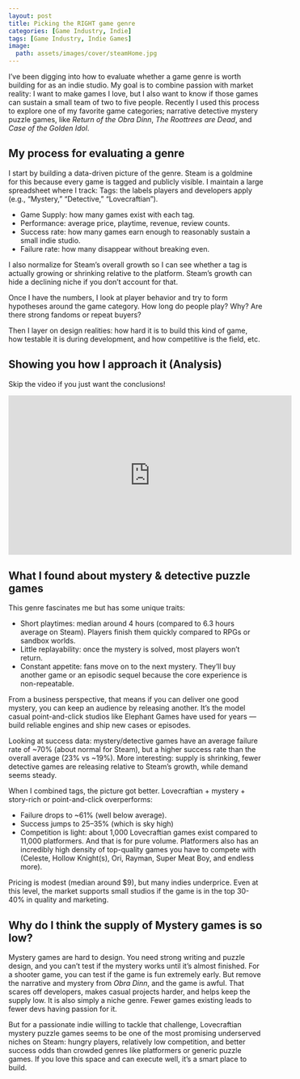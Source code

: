 ```yaml
---
layout: post
title: Picking the RIGHT game genre
categories: [Game Industry, Indie]
tags: [Game Industry, Indie Games]
image:
  path: assets/images/cover/steamHome.jpg
---
```


I’ve been digging into how to evaluate whether a game genre is worth building for as an indie studio. My goal is to combine passion with market reality: I want to make games I love, but I also want to know if those games can sustain a small team of two to five people. Recently I used this process to explore one of my favorite game categories; narrative detective mystery puzzle games, like *Return of the Obra Dinn*, *The Roottrees are Dead*, and *Case of the Golden Idol*.

## My process for evaluating a genre

I start by building a data-driven picture of the genre. Steam is a goldmine for this because every game is tagged and publicly visible. I maintain a large spreadsheet where I track:
Tags: the labels players and developers apply (e.g., “Mystery,” “Detective,” “Lovecraftian”).


- Game Supply: how many games exist with each tag.
- Performance: average price, playtime, revenue, review counts.
- Success rate: how many games earn enough to reasonably sustain a small indie studio.
- Failure rate: how many disappear without breaking even.


I also normalize for Steam’s overall growth so I can see whether a tag is actually growing or shrinking relative to the platform. Steam’s growth can hide a declining niche if you don’t account for that. 

Once I have the numbers, I look at player behavior and try to form hypotheses around the game category. How long do people play? Why? Are there strong fandoms or repeat buyers? 

Then I layer on design realities: how hard it is to build this kind of game, how testable it is during development, and how competitive is the field, etc.

## Showing you how I approach it (Analysis)
Skip the video if you just want the conclusions!

<iframe width="560" height="315" src="https://www.youtube.com/embed/_wyJGKhOHII?si=c7MseQZzJ6nRc3ZM" title="YouTube video player" frameborder="0" allow="accelerometer; autoplay; clipboard-write; encrypted-media; gyroscope; picture-in-picture; web-share" referrerpolicy="strict-origin-when-cross-origin" allowfullscreen></iframe>


## What I found about mystery & detective puzzle games

This genre fascinates me but has some unique traits:

- Short playtimes: median around 4 hours (compared to 6.3 hours average on Steam). Players finish them quickly compared to RPGs or sandbox worlds.
- Little replayability: once the mystery is solved, most players won’t return.
- Constant appetite: fans move on to the next mystery. They’ll buy another game or an episodic sequel because the core experience is non-repeatable.


From a business perspective, that means if you can deliver one good mystery, you can keep an audience by releasing another. It’s the model casual point-and-click studios like Elephant Games have used for years — build reliable engines and ship new cases or episodes.

Looking at success data: mystery/detective games have an average failure rate of ~70% (about normal for Steam), but a higher success rate than the overall average (23% vs ~19%). More interesting: supply is shrinking, fewer detective games are releasing relative to Steam’s growth, while demand seems steady.

When I combined tags, the picture got better. Lovecraftian + mystery + story-rich or point-and-click overperforms:

- Failure drops to ~61% (well below average).
- Success jumps to 25–35% (which is sky high)
- Competition is light: about 1,000 Lovecraftian games exist compared to 11,000 platformers. And that is for pure volume. Platformers also has an incredibly high density of top-quality games you have to compete with (Celeste, Hollow Knight(s), Ori, Rayman, Super Meat Boy, and endless more).


Pricing is modest (median around $9), but many indies underprice. Even at this level, the market supports small studios if the game is in the top 30-40% in quality and marketing.

## Why do I think the supply of Mystery games is so low?

Mystery games are hard to design. You need strong writing and puzzle design, and you can’t test if the mystery works until it’s almost finished. For a shooter game, you can test if the game is fun extremely early. But remove the narrative and mystery from *Obra Dinn*, and the game is awful. That scares off developers, makes casual projects harder, and helps keep the supply low. It is also simply a niche genre. Fewer games existing leads to fewer devs having passion for it. 

But for a passionate indie willing to tackle that challenge, Lovecraftian mystery puzzle games seems to be one of the most promising underserved niches on Steam: hungry players, relatively low competition, and better success odds than crowded genres like platformers or generic puzzle games. If you love this space and can execute well, it’s a smart place to build.

